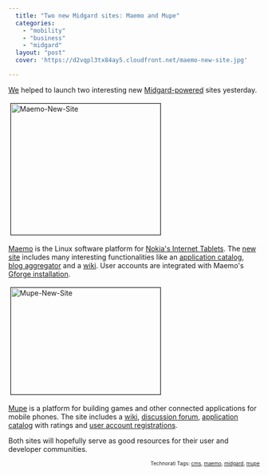 ```yaml
---
  title: "Two new Midgard sites: Maemo and Mupe"
  categories: 
    - "mobility"
    - "business"
    - "midgard"
  layout: "post"
  cover: 'https://d2vqpl3tx84ay5.cloudfront.net/maemo-new-site.jpg'

---
```

<a href="http://www.nemein.com/">We</a> helped to launch two interesting new <a href="http://www.midgard-project.org/">Midgard-powered</a> sites yesterday.

<img src="https://d2vqpl3tx84ay5.cloudfront.net/maemo-new-site.jpg" height="263" width="300" border="1" hspace="4" vspace="4" alt="Maemo-New-Site" /><span style="font-size:0pt;">

</span><a href="http://maemo.org/">Maemo</a> is the Linux software platform for <a href="http://www.nokiausa.com/internettablet">Nokia's Internet Tablets</a>. The <a href="http://maemo.org/news/view/new_maemo_website-and_this_is_just_the_beginning.html">new site</a> includes many interesting functionalities like an <a href="http://maemo.org/downloads/">application catalog</a>, <a href="http://maemo.org/news/planet-maemo/">blog aggregator</a> and a <a href="http://maemo.org/community/wiki/">wiki</a>. User accounts are integrated with Maemo's <a href="http://garage.maemo.org/">Gforge installation</a>.

<img src="https://d2vqpl3tx84ay5.cloudfront.net/mupe-new-site.jpg" height="214" width="300" border="1" hspace="4" vspace="4" alt="Mupe-New-Site" /><span style="font-size:0pt;">

</span><a href="http://www.mupe.net/">Mupe</a> is a platform for building games and other connected applications for mobile phones. The site includes a <a href="http://www.mupe.net/wiki/">wiki</a>, <a href="http://www.mupe.net/forum/">discussion forum</a>, <a href="http://www.mupe.net/applications/">application catalog</a> with ratings and <a href="http://www.mupe.net/mymupe/register/user.html">user account registrations</a>.

Both sites will hopefully serve as good resources for their user and developer communities.
<p style="text-align:right;font-size:10px;">Technorati Tags: <a href="http://www.technorati.com/tag/cms" rel="tag">cms</a>, <a href="http://www.technorati.com/tag/maemo" rel="tag">maemo</a>, <a href="http://www.technorati.com/tag/midgard" rel="tag">midgard</a>, <a href="http://www.technorati.com/tag/mupe" rel="tag">mupe</a></p>
